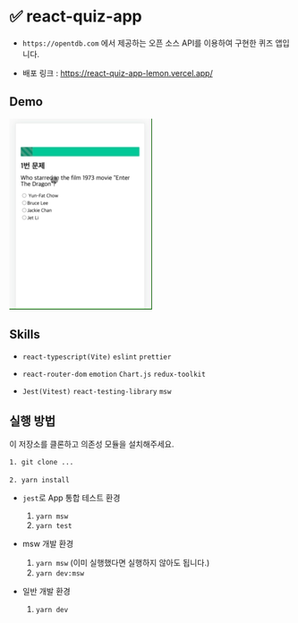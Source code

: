 # ✅ react-quiz-app

- `https://opentdb.com` 에서 제공하는 오픈 소스 API를 이용하여 구현한 퀴즈 앱입니다.

- 배포 링크 : https://react-quiz-app-lemon.vercel.app/

## Demo

<img src="docs/demo.gif" />

## Skills

- `react-typescript(Vite)` `eslint` `prettier`

- `react-router-dom` `emotion` `Chart.js` `redux-toolkit`

- `Jest(Vitest)` `react-testing-library` `msw`

## 실행 방법

이 저장소를 클론하고 의존성 모듈을 설치해주세요.

```
1. git clone ...

2. yarn install
```

- `jest`로 App 통합 테스트 환경

  1. `yarn msw`
  2. `yarn test`

- msw 개발 환경

  1. `yarn msw` (이미 실행했다면 실행하지 않아도 됩니다.)
  2. `yarn dev:msw`

- 일반 개발 환경
  1. `yarn dev`
